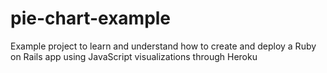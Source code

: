 # pie-chart-example
Example project to learn and understand how to create and deploy a Ruby on Rails app using JavaScript visualizations through Heroku
